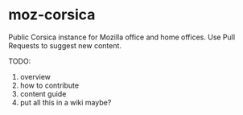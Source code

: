 moz-corsica
===========

Public Corsica instance for Mozilla office and home offices. Use Pull Requests to suggest new content.


TODO:

1. overview
2. how to contribute
3. content guide
4. put all this in a wiki maybe?
